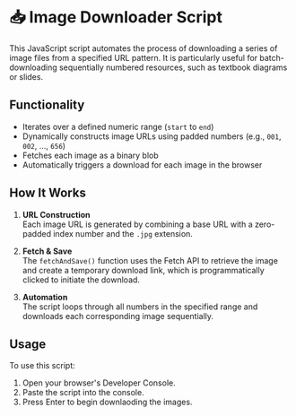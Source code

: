 # 📥 Image Downloader Script

This JavaScript script automates the process of downloading a series of image files from a specified URL pattern. It is particularly useful for batch-downloading sequentially numbered resources, such as textbook diagrams or slides.

## Functionality

- Iterates over a defined numeric range (`start` to `end`)
- Dynamically constructs image URLs using padded numbers (e.g., `001`, `002`, ..., `656`)
- Fetches each image as a binary blob
- Automatically triggers a download for each image in the browser

## How It Works

1. **URL Construction**  
   Each image URL is generated by combining a base URL with a zero-padded index number and the `.jpg` extension.

2. **Fetch & Save**  
   The `fetchAndSave()` function uses the Fetch API to retrieve the image and create a temporary download link, which is programmatically clicked to initiate the download.

3. **Automation**  
   The script loops through all numbers in the specified range and downloads each corresponding image sequentially.

## Usage

To use this script:

1. Open your browser's Developer Console.
2. Paste the script into the console.
3. Press Enter to begin downlaoding the images.
